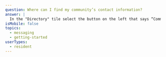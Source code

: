 ```yaml
---
question: Where can I find my community’s contact information?
answer: |
  In the "Directory" tile select the button on the left that says “Community”.
isMobile: false
topics:
  - messaging
  - getting-started
userTypes:
  - resident
---
```

